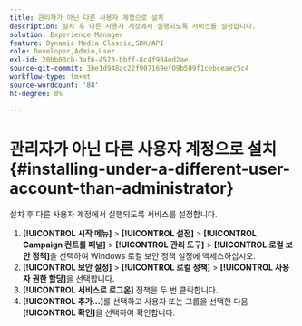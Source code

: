 ```yaml
---
title: 관리자가 아닌 다른 사용자 계정으로 설치
description: 설치 후 다른 사용자 계정에서 실행되도록 서비스를 설정합니다.
solution: Experience Manager
feature: Dynamic Media Classic,SDK/API
role: Developer,Admin,User
exl-id: 20bb00cb-3af6-4573-bbff-8c4f984ed2ae
source-git-commit: 3be1d948ac22f907169ef09b509f1cebceaec5c4
workflow-type: tm+mt
source-wordcount: '88'
ht-degree: 0%

---
```


# 관리자가 아닌 다른 사용자 계정으로 설치{#installing-under-a-different-user-account-than-administrator}

설치 후 다른 사용자 계정에서 실행되도록 서비스를 설정합니다.

1. **[!UICONTROL 시작 메뉴]** > **[!UICONTROL 설정]** > **[!UICONTROL Campaign 컨트롤 패널]** > **[!UICONTROL 관리 도구]** > **[!UICONTROL 로컬 보안 정책]**&#x200B;을 선택하여 Windows 로컬 보안 정책 설정에 액세스하십시오.
1. **[!UICONTROL 보안 설정]** > **[!UICONTROL 로컬 정책]** > **[!UICONTROL 사용자 권한 할당]**&#x200B;을 선택합니다.
1. **[!UICONTROL 서비스로 로그온]** 정책을 두 번 클릭합니다.
1. **[!UICONTROL 추가...]**&#x200B;를 선택하고 사용자 또는 그룹을 선택한 다음 **[!UICONTROL 확인]**&#x200B;을 선택하여 확인합니다.
